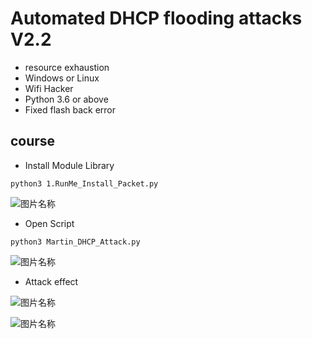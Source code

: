 # Automated DHCP flooding attacks V2.2
* resource exhaustion
* Windows or Linux
* Wifi Hacker
* Python 3.6 or above
* Fixed flash back error
## course

* Install Module Library

```python3 1.RunMe_Install_Packet.py```

![图片名称](https://raw.githubusercontent.com/MartinxMax/Martin_DHCP_Attack/master/Demo_Picture/install_packet.png "Help")

* Open Script

```python3 Martin_DHCP_Attack.py```

![图片名称](https://github.com/MartinxMax/Martin_DHCP_Attack/blob/master/Demo_Picture/start.png "Help")

* Attack effect

![图片名称](https://github.com/MartinxMax/Martin_DHCP_Attack/blob/master/Demo_Picture/1.png "Help")

![图片名称](https://github.com/MartinxMax/Martin_DHCP_Attack/blob/master/Demo_Picture/2.png "Help")
